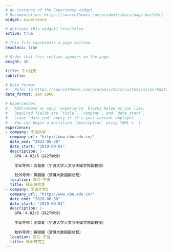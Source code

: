 ```yaml
---
# An instance of the Experience widget.
# Documentation: https://sourcethemes.com/academic/docs/page-builder/
widget: experience

# Activate this widget? true/false
active: true

# This file represents a page section.
headless: true

# Order that this section appears on the page.
weight: 40

title: 个人经历
subtitle:

# Date format
#   Refer to https://sourcethemes.com/academic/docs/customization/#date-format
date_format: Jan 2006

# Experiences.
#   Add/remove as many `experience` blocks below as you like.
#   Required fields are `title`, `company`, and `date_start`.
#   Leave `date_end` empty if it's your current employer.
#   You can begin a multiline `description` using YAML's `|-`.
experience:
- company: 宁波大学
  company_url: "http://www.nbu.edu.cn/"
  date_end: "2022-06-30"
  date_start: "2019-09-01"
  description: |-
    GPA：4.02/5（共27学分）
    
    学业导师：庞菊爱（宁波大学人文与传媒学院副教授）
    
    校外导师：黄丽媛（清博大数据副总裁）
  location: 浙江·宁波
  title: 硕士研究生
- company: 宁波大学2
  company_url: "http://www.nbu.edu.cn/"
  date_end: "2026-06-30"
  date_start: "2029-09-01"
  description: |-
    GPA：4.02/5（共27学分）
    
    学业导师：庞菊爱（宁波大学人文与传媒学院副教授）
    
    校外导师：黄丽媛（清博大数据副总裁）
  location: 浙江·宁波
  title: 硕士研究生
---
```

